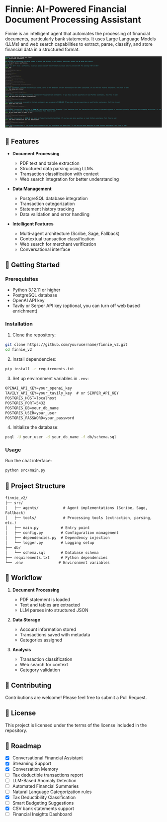 # Finnie: AI-Powered Financial Document Processing Assistant

Finnie is an intelligent agent that automates the processing of financial documents, particularly bank statements. It uses Large Language Models (LLMs) and web search capabilities to extract, parse, classify, and store financial data in a structured format.

![Finnie in Action](images/finnie-convo.png)

## 🌟 Features

- **Document Processing**

  - PDF text and table extraction
  - Structured data parsing using LLMs
  - Transaction classification with context
  - Web search integration for better understanding

- **Data Management**

  - PostgreSQL database integration
  - Transaction categorization
  - Statement history tracking
  - Data validation and error handling

- **Intelligent Features**
  - Multi-agent architecture (Scribe, Sage, Fallback)
  - Contextual transaction classification
  - Web search for merchant verification
  - Conversational interface

## 🚀 Getting Started

### Prerequisites

- Python 3.12.11 or higher
- PostgreSQL database
- OpenAI API key
- Tavily or Serper API key (optional, you can turn off web based enrichment)

### Installation

1. Clone the repository:

```bash
git clone https://github.com/yourusername/finnie_v2.git
cd finnie_v2
```

2. Install dependencies:

```bash
pip install -r requirements.txt
```

3. Set up environment variables in `.env`:

```env
OPENAI_API_KEY=your_openai_key
TAVILY_API_KEY=your_tavily_key  # or SERPER_API_KEY
POSTGRES_HOST=localhost
POSTGRES_PORT=5432
POSTGRES_DB=your_db_name
POSTGRES_USER=your_user
POSTGRES_PASSWORD=your_password
```

4. Initialize the database:

```bash
psql -U your_user -d your_db_name -f db/schema.sql
```

### Usage

Run the chat interface:

```bash
python src/main.py
```

## 📁 Project Structure

```
finnie_v2/
├── src/
│   ├── agents/           # Agent implementations (Scribe, Sage, Fallback)
│   ├── tools/            # Processing tools (extraction, parsing, etc.)
│   ├── main.py          # Entry point
│   ├── config.py        # Configuration management
│   ├── dependencies.py  # Dependency injection
│   └── logger.py        # Logging setup
├── db/
│   └── schema.sql       # Database schema
├── requirements.txt     # Python dependencies
└── .env                # Environment variables
```

## 🔄 Workflow

1. **Document Processing**

   - PDF statement is loaded
   - Text and tables are extracted
   - LLM parses into structured JSON

2. **Data Storage**

   - Account information stored
   - Transactions saved with metadata
   - Categories assigned

3. **Analysis**
   - Transaction classification
   - Web search for context
   - Category validation

## 🤝 Contributing

Contributions are welcome! Please feel free to submit a Pull Request.

## 📝 License

This project is licensed under the terms of the license included in the repository.

## 🎯 Roadmap

- [x] Conversational Financial Assistant
- [x] Streaming Support
- [x] Conversation Memory
- [ ] Tax deductible transactions report
- [ ] LLM-Based Anomaly Detection
- [ ] Automated Financial Summaries
- [ ] Natural Language Categorization rules
- [x] Tax Deductibility Classification
- [ ] Smart Budgeting Suggestions
- [x] CSV bank statements support
- [ ] Financial Insights Dashboard
